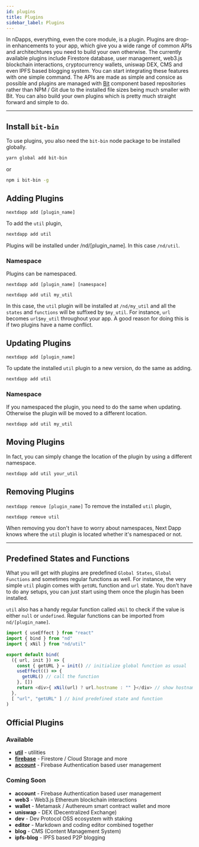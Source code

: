 ```yaml
---
id: plugins
title: Plugins
sidebar_label: Plugins
---
```


In nDapps, everything, even the core module, is a plugin. Plugins are drop-in enhancements to your app, which give you a wide range of common APIs and architechtures you need to build your own otherwise. The currently available plugins include Firestore database, user management, web3.js blockchain interactions, cryptocurrency wallets, uniswap DEX, CMS and even IPFS based blogging system. You can start integrating these features with one simple command. The APIs are made as simple and consice as possible and plugins are managed with [Bit](https://bit.dev/warashibe/nextdapp) component based repositories rather than NPM / Git due to the installed file sizes being much smaller with Bit. You can also build your own plugins which is pretty much straight forward and simple to do.

---

## Install `bit-bin`

To use plugins, you also need the `bit-bin` node package to be installed globally.

```bash
yarn global add bit-bin
```

or

```bash
npm i bit-bin -g
```


## Adding Plugins

`nextdapp add [plugin_name]`

To add the `util` plugin,

```bash
nextdapp add util
```
Plugins will be installed under /nd/[plugin_name]. In this case `/nd/util`.


### Namespace

Plugins can be namespaced.

`nextdapp add [plugin_name] [namespace]`

```
nextdapp add util my_util
```

In this case, the `util` plugin will be installed at `/nd/my_util` and all the `states` and `functions` will be suffixed by `$my_util`. For instance, `url` becomes `url$my_util` throughout your app. A good reason for doing this is if two plugins have a name conflict.


## Updating Plugins

`nextdapp add [plugin_name]`

To update the installed `util` plugin to a new version, do the same as adding.

```bash
nextdapp add util
```

### Namespace

If you namespaced the plugin, you need to do the same when updating. Otherwise the plugin will be moved to a different location.

```
nextdapp add util my_util
```

## Moving Plugins

In fact, you can simply change the location of the plugin by using a different namespace.

```
nextdapp add util your_util
```

## Removing Plugins

`nextdapp remove [plugin_name]` To remove the installed `util` plugin,

```bash
nextdapp remove util
```

When removing you don't have to worry about namespaces, Next Dapp knows where the `util` plugin is located whether it's namespaced or not.

---

## Predefined States and Functions

What you will get with plugins are predefined `Global States`,  `Global Functions` and sometimes regular functions as well. For instance, the very simple `util` plugin comes with `getURL` function and `url` state. You don't have to do any setups, you can just start using them once the plugin has been installed.

`util` also has a handy regular function called `xNil` to check if the value is either `null` or `undefined`. Regular functions can be imported from `nd/[plugin_name]`.

```javascript
import { useEffect } from "react"
import { bind } from "nd"
import { xNil } from "nd/util"

export default bind(
  ({ url, init }) => {
    const { getURL } = init() // initialize global function as usual
    useEffect(() => {
      getURL() // call the function
    }, [])
    return <div>{ xNil(url) ? url.hostname : "" }</div> // show hostname
  },
  [ "url", "getURL" ] // bind predefined state and function
)
```

## Official Plugins

### Available

* [**util**](/next-dapp/docs/plugin-util) - utilities
* [**firebase**](/next-dapp/docs/plugin-firebase) - Firestore / Cloud Storage and more
* [**account**](/next-dapp/docs/plugin-account) - Firebase Authentication based user management

### Coming Soon
* **account** - Firebase Authentication based user management
* **web3** - Web3.js Ethereum blockchain interactions
* **wallet** - Metamask / Authereum smart contract wallet and more
* **uniswap** - DEX (Decentralized Exchange)
* **dev** - Dev Protocol OSS ecosystem with staking
* **editor** - Markdown and coding editor combined together
* **blog** - CMS (Content Management System)
* **ipfs-blog** - IPFS based P2P blogging



